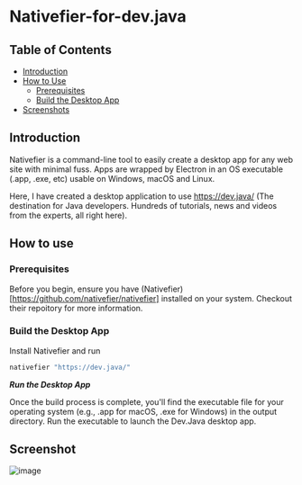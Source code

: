 # Nativefier-for-dev.java

## Table of Contents
- [Introduction](#nativefier-for-devjava)
- [How to Use](#how-to-use)
  - [Prerequisites](#prerequisites)
  - [Build the Desktop App](#build-the-desktop-app)
- [Screenshots](#screenshots)

## Introduction
Nativefier is a command-line tool to easily create a desktop app for any web site with minimal fuss. Apps are wrapped by Electron in an OS executable (.app, .exe, etc) usable on Windows, macOS and Linux.

Here, I have created a desktop application to use https://dev.java/ (The destination for Java developers. Hundreds of tutorials, news and videos from the experts, all right here).

## How to use
### Prerequisites
Before you begin, ensure you have (Nativefier)[https://github.com/nativefier/nativefier] installed on your system. Checkout their repoitory for more information.

### Build the Desktop App
Install Nativefier and run 
```bash
nativefier "https://dev.java/"
```

***Run the Desktop App***

Once the build process is complete, you'll find the executable file for your operating system (e.g., .app for macOS, .exe for Windows) in the output directory. Run the executable to launch the Dev.Java desktop app.

## Screenshot
![image](https://user-images.githubusercontent.com/88356497/217834312-bc0c24dc-7aec-4aa4-9bfa-84cf8fbb5298.png)
